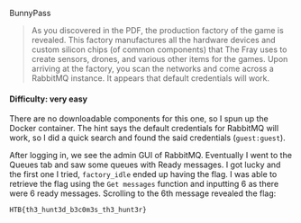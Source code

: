 BunnyPass
> As you discovered in the PDF, the production factory of the game is revealed. This factory manufactures all the hardware devices and custom silicon chips (of common components) that The Fray uses to create sensors, drones, and various other items for the games. Upon arriving at the factory, you scan the networks and come across a RabbitMQ instance. It appears that default credentials will work.

#### Difficulty: very easy

There are no downloadable components for this one, so I spun up the Docker container. The hint says the default credentials for RabbitMQ will work, so I did a quick search and found the said credentials (`guest:guest`).

After logging in, we see the admin GUI of RabbitMQ. Eventually I went to the Queues tab and saw some queues with Ready messages. I got lucky and the first one I tried, `factory_idle` ended up having the flag. I was able to retrieve the flag using the `Get messages` function and inputting 6 as there were 6 ready messages. Scrolling to the 6th message revealed the flag:

`HTB{th3_hunt3d_b3c0m3s_th3_hunt3r}`